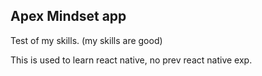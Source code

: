 ## Apex Mindset app 

Test of my skills. (my skills are good) 

This is used to learn react native, no prev react native exp. 
